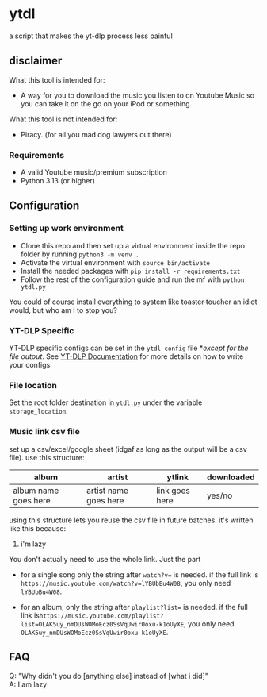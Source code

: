 # ytdl

a script that makes the yt-dlp process less painful

## disclaimer

What this tool is intended for:
- A way for you to download the music you listen to on Youtube Music so you can take it on the go on your iPod or something.

What this tool is not intended for:
- Piracy. (for all you mad dog lawyers out there)

### Requirements
- A valid Youtube music/premium subscription
- Python 3.13 (or higher)

## Configuration

### Setting up work environment
- Clone this repo and then set up a virtual environment inside the repo folder by running `python3 -m venv .`
- Activate the virtual environment with `source bin/activate`
- Install the needed packages with `pip install -r requirements.txt`
- Follow the rest of the configuration guide and run the mf with `python ytdl.py`

You could of course install everything to system like ~~toaster toucher~~ an idiot would, but who am I to stop you?

### YT-DLP Specific 
YT-DLP specific configs can be set in the `ytdl-config` file **except for the file output*. 
See [YT-DLP Documentation](YT-DLP_Documentation) for more details on how to write your configs

### File location
Set the root folder destination in `ytdl.py` under the variable `storage_location`.

### Music link csv file
set up a csv/excel/google sheet (idgaf as long as the output will be a csv file). use this structure:

| album | artist | ytlink | downloaded |
| ----- | ------ | ------ | ---------- |
| album name goes here | artist name goes here  | link goes here | yes/no |

using this structure lets you reuse the csv file in future batches. it's written like this because:
1. i'm lazy

You don't actually need to use the whole link. Just the part

- for a single song only the string after `watch?v=` is needed. if the full link is 
`https://music.youtube.com/watch?v=lYBUbBu4W08`, you only need `lYBUbBu4W08`.

- for an album, only the string after `playlist?list=` is needed. if the full link is`https://music.youtube.com/playlist?list=OLAK5uy_nmDUsWOMoEcz0SsVqUwir0oxu-k1oUyXE`, you only need `OLAK5uy_nmDUsWOMoEcz0SsVqUwir0oxu-k1oUyXE`.

## FAQ
Q: "Why didn't you do [anything else] instead of [what i did]" <br />
A: I am lazy



[YT-DLP_Documentation]: https://github.com/yt-dlp/yt-dlp?tab=readme-ov-file#configuration

